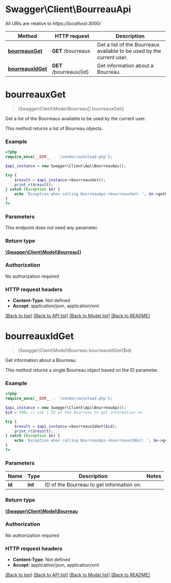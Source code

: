 # Swagger\Client\BourreauApi

All URIs are relative to *https://localhost:3000/*

Method | HTTP request | Description
------------- | ------------- | -------------
[**bourreauxGet**](BourreauApi.md#bourreauxGet) | **GET** /bourreaux | Get a list of the Bourreaux available to be used by the current user.
[**bourreauxIdGet**](BourreauApi.md#bourreauxIdGet) | **GET** /bourreaux/{id} | Get information about a Bourreau.


# **bourreauxGet**
> \Swagger\Client\Model\Bourreau[] bourreauxGet()

Get a list of the Bourreaux available to be used by the current user.

This method returns a list of Bourreau objects.

### Example
```php
<?php
require_once(__DIR__ . '/vendor/autoload.php');

$api_instance = new Swagger\Client\Api\BourreauApi();

try {
    $result = $api_instance->bourreauxGet();
    print_r($result);
} catch (Exception $e) {
    echo 'Exception when calling BourreauApi->bourreauxGet: ', $e->getMessage(), PHP_EOL;
}
?>
```

### Parameters
This endpoint does not need any parameter.

### Return type

[**\Swagger\Client\Model\Bourreau[]**](../Model/Bourreau.md)

### Authorization

No authorization required

### HTTP request headers

 - **Content-Type**: Not defined
 - **Accept**: application/json, application/xml

[[Back to top]](#) [[Back to API list]](../../README.md#documentation-for-api-endpoints) [[Back to Model list]](../../README.md#documentation-for-models) [[Back to README]](../../README.md)

# **bourreauxIdGet**
> \Swagger\Client\Model\Bourreau bourreauxIdGet($id)

Get information about a Bourreau.

This method returns a single Bourreau object based on the ID parameter.

### Example
```php
<?php
require_once(__DIR__ . '/vendor/autoload.php');

$api_instance = new Swagger\Client\Api\BourreauApi();
$id = 789; // int | ID of the Bourreau to get information on.

try {
    $result = $api_instance->bourreauxIdGet($id);
    print_r($result);
} catch (Exception $e) {
    echo 'Exception when calling BourreauApi->bourreauxIdGet: ', $e->getMessage(), PHP_EOL;
}
?>
```

### Parameters

Name | Type | Description  | Notes
------------- | ------------- | ------------- | -------------
 **id** | **int**| ID of the Bourreau to get information on. |

### Return type

[**\Swagger\Client\Model\Bourreau**](../Model/Bourreau.md)

### Authorization

No authorization required

### HTTP request headers

 - **Content-Type**: Not defined
 - **Accept**: application/json, application/xml

[[Back to top]](#) [[Back to API list]](../../README.md#documentation-for-api-endpoints) [[Back to Model list]](../../README.md#documentation-for-models) [[Back to README]](../../README.md)

